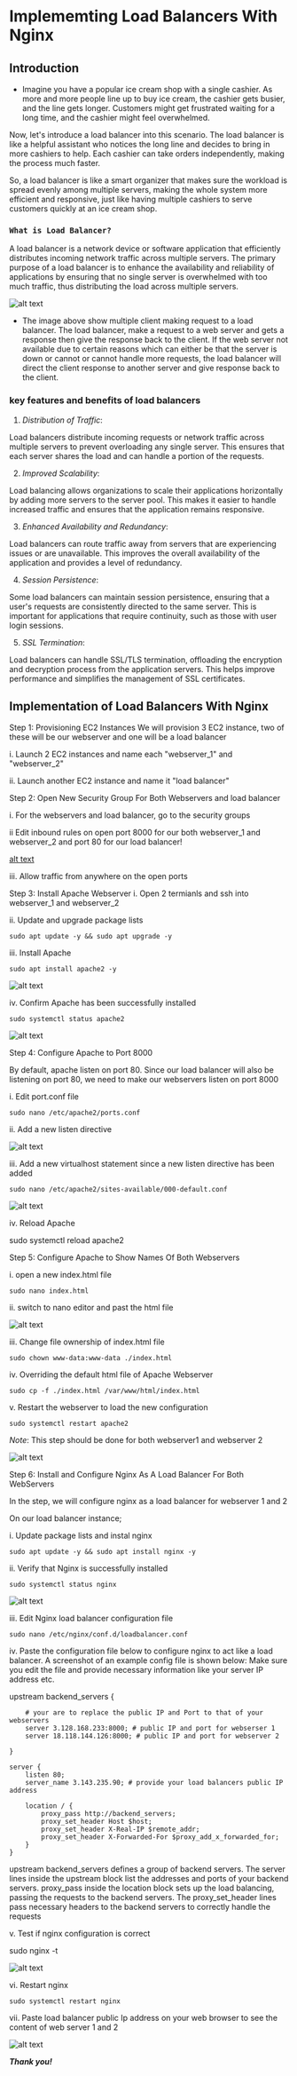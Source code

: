 # **Implememting Load Balancers With Nginx**

## **Introduction**

- Imagine you have a popular ice cream shop with a single cashier. As more and more people line up to buy ice cream, the cashier gets busier, and the line gets longer. Customers might get frustrated waiting for a long time, and the cashier might feel overwhelmed.

Now, let's introduce a load balancer into this scenario. The load balancer is like a helpful assistant who notices the long line and decides to bring in more cashiers to help. Each cashier can take orders independently, making the process much faster.

So, a load balancer is like a smart organizer that makes sure the workload is spread evenly among multiple servers, making the whole system more efficient and responsive, just like having multiple cashiers to serve customers quickly at an ice cream shop.

### `What is Load Balancer?`

A load balancer is a network device or software application that efficiently distributes incoming network traffic across multiple servers. The primary purpose of a load balancer is to enhance the availability and reliability of applications by ensuring that no single server is overwhelmed with too much traffic, thus distributing the load across multiple servers.

![alt text](images/loadB.PNG)

- The image above show multiple client making request to a load balancer. The load balancer, make a request to a web server and gets a response then give the response back to the client. If the web server not available due to certain reasons which can either be that the server is down or cannot or cannot handle more requests, the load balancer will direct the client response to another server and give response back to the client.


### key features and benefits of load balancers

1. *Distribution of Traffic*:

Load balancers distribute incoming requests or network traffic across multiple servers to prevent overloading any single server. This ensures that each server shares the load and can handle a portion of the requests.

2. *Improved Scalability*:

Load balancing allows organizations to scale their applications horizontally by adding more servers to the server pool. This makes it easier to handle increased traffic and ensures that the application remains responsive.

3. *Enhanced Availability and Redundancy*:

Load balancers can route traffic away from servers that are experiencing issues or are unavailable. This improves the overall availability of the application and provides a level of redundancy.

4. *Session Persistence*:

Some load balancers can maintain session persistence, ensuring that a user's requests are consistently directed to the same server. This is important for applications that require continuity, such as those with user login sessions.

5. *SSL Termination*:

Load balancers can handle SSL/TLS termination, offloading the encryption and decryption process from the application servers. This helps improve performance and simplifies the management of SSL certificates.


## **Implementation of Load Balancers With Nginx**

Step 1: Provisioning EC2 Instances
We will provision 3 EC2 instance, two of these will be our webserver and one will be a load balancer

i. Launch 2 EC2 instances and name each "webserver_1" and "webserver_2"

ii. Launch another EC2 instance and name it "load balancer"


Step 2: Open New Security Group For Both Webservers and load balancer

i. For the webservers and load balancer, go to the security groups

ii Edit inbound rules on open port 8000 for our both webserver_1 and webserver_2 and port 80 for our load balancer!

[alt text](<images/port 8000.PNG>)

iii. Allow traffic from anywhere on the open ports

Step 3: Install Apache Webserver
i. Open 2 termianls and ssh into webserver_1 and webserver_2


ii. Update and upgrade package lists

    sudo apt update -y && sudo apt upgrade -y

iii. Install Apache

    sudo apt install apache2 -y

![alt text](<images/installed apache.PNG>)

iv. Confirm Apache has been successfully installed

    sudo systemctl status apache2

 ![alt text](<images/apache is running.PNG>)   


 Step 4: Configure Apache to Port 8000

By default, apache listen on port 80. Since our load balancer will also be listening on port 80, we need to make our webservers listen on port 8000

i. Edit port.conf file

    sudo nano /etc/apache2/ports.conf

ii. Add a new listen directive

![alt text](<images/apache config.PNG>)


iii. Add a new virtualhost statement since a new listen directive has been added

    sudo nano /etc/apache2/sites-available/000-default.conf

![alt text](<images/virtual host config.PNG>)    


iv. Reload Apache

sudo systemctl reload apache2

Step 5: Configure Apache to Show Names Of Both Webservers

i. open a new index.html file

    sudo nano index.html

ii. switch to nano editor and past the html file 

![alt text](<images/html file.PNG>)

iii. Change file ownership of index.html file

    sudo chown www-data:www-data ./index.html

iv. Overriding the default html file of Apache Webserver

    sudo cp -f ./index.html /var/www/html/index.html

v. Restart the webserver to load the new configuration

    sudo systemctl restart apache2

*Note*: This step should be done for both webserver1 and webserver 2

![alt text](images/webserver1&2.PNG)


Step 6: Install and Configure Nginx As A Load Balancer For Both WebServers

In the step, we will configure nginx as a load balancer for webserver 1 and 2

On our load balancer instance;

i. Update package lists and instal nginx

    sudo apt update -y && sudo apt install nginx -y

ii. Verify that Nginx is successfully installed

    sudo systemctl status nginx

![alt text](<images/nginix installed.PNG>)

iii. Edit Nginx load balancer configuration file

    sudo nano /etc/nginx/conf.d/loadbalancer.conf

iv. Paste the configuration file below to configure nginx to act like a load balancer. A screenshot of an example config file is shown below: Make sure you edit the file and provide necessary information like your server IP address etc.

  upstream backend_servers {

        # your are to replace the public IP and Port to that of your webservers
        server 3.128.168.233:8000; # public IP and port for webserser 1
        server 18.118.144.126:8000; # public IP and port for webserver 2

    }

    server {
        listen 80;
        server_name 3.143.235.90; # provide your load balancers public IP address

        location / {
            proxy_pass http://backend_servers;
            proxy_set_header Host $host;
            proxy_set_header X-Real-IP $remote_addr;
            proxy_set_header X-Forwarded-For $proxy_add_x_forwarded_for;
        }
    }

upstream backend_servers defines a group of backend servers. The server lines inside the upstream block list the addresses and ports of your backend servers. proxy_pass inside the location block sets up the load balancing, passing the requests to the backend servers. The proxy_set_header lines pass necessary headers to the backend servers to correctly handle the requests

v. Test if nginx configuration is correct

sudo nginx -t

![alt text](<images/nginix test.PNG>)

vi. Restart nginx

    sudo systemctl restart nginx

vii. Paste load balancer public Ip address on your web browser to see the content of web server 1 and 2

![alt text](<images/LB confirmed.PNG>)

***Thank you!***